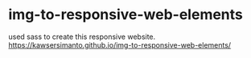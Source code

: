 # img-to-responsive-web-elements
used sass to create this responsive website.
https://kawsersimanto.github.io/img-to-responsive-web-elements/
